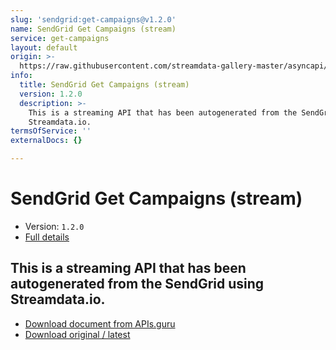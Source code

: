 ```yaml
---
slug: 'sendgrid:get-campaigns@v1.2.0'
name: SendGrid Get Campaigns (stream)
service: get-campaigns
layout: default
origin: >-
  https://raw.githubusercontent.com/streamdata-gallery-master/asyncapi/master/_listings/sendgrid/sendgrid-get-campaigns-stream-async.md
info:
  title: SendGrid Get Campaigns (stream)
  version: 1.2.0
  description: >-
    This is a streaming API that has been autogenerated from the SendGrid using
    Streamdata.io.
termsOfService: ''
externalDocs: {}

---
```

# SendGrid Get Campaigns (stream)

* Version: `1.2.0`
* [Full details](../html/sendgrid:get-campaigns@v1.2.0.html)



## This is a streaming API that has been autogenerated from the SendGrid using Streamdata.io.



* [Download document from APIs.guru](https://raw.githubusercontent.com/APIs-guru/asyncapi-directory/master/docs/APIs/sendgrid%3Aget-campaigns%40v1.2.0.yaml)
* [Download original / latest](https://raw.githubusercontent.com/streamdata-gallery-master/asyncapi/master/_listings/sendgrid/sendgrid-get-campaigns-stream-async.md)

<script type="application/ld+json">
{
  "@context": "http://schema.org/",
  "@type": "WebAPI",
  "description": "This is a streaming API that has been autogenerated from the SendGrid using Streamdata.io.",
  "documentation": "",

  "name": "SendGrid Get Campaigns (stream)"
}
</script>
